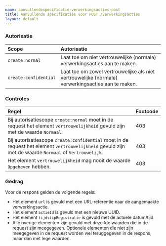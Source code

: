 ```yaml
---
name: aanvullendespecificatie-verwerkingsacties-post
title: Aanvullende specificaties voor POST /verwerkingsacties
layout: default
---
```


### Autorisatie

| Scope | Autorisatie | 
| :---- | :---- |
| `create:normal` | Laat toe om niet vertrouwelijke (normale) verwerkingsacties aan te maken. |
| `create:confidential` | Laat toe om zowel vertrouwelijke als niet vertrouwelijke (normale) verwerkingsacties aan te maken. |

### Controles

| Regel | Foutcode |
| :---- | :---- |
| Bij autorisatiescope `create:normal` moet in de request het element `vertrouwelijkheid` gevuld zijn met de waarde `Normaal`. | 403 |
| Bij autorisatiescope `create:confidential` moet in de request het element `vertrouwelijkheid` gevuld zijn met de waarde `Normaal` of `Vertrouwelijk`. | 403 |
| Het element `vertrouwelijkheid` mag nooit de waarde `Opgeheven` hebben. | 403 | <!-- we kunnen dit ook afdwingen in de OAS, maar dat wordt het schema niet mooier van -->

### Gedrag
Voor de respons gelden de volgende regels:
* Het element `url` is gevuld met een URL-referentie naar de aangemaakte verwerkingsactie.
* Het element `actieId` is gevuld met een nieuwe UUID.
* Het element `tijdstipRegistratie` is gevuld met de actuele datum/tijd.
* Alle overige elementen zijn gevuld met dezelfde waarden die in de request zijn meegegeven. Optionele elementen die niet zijn meegegeven in de request worden wel teruggegeven in de respons, maar dan met lege waarden.
